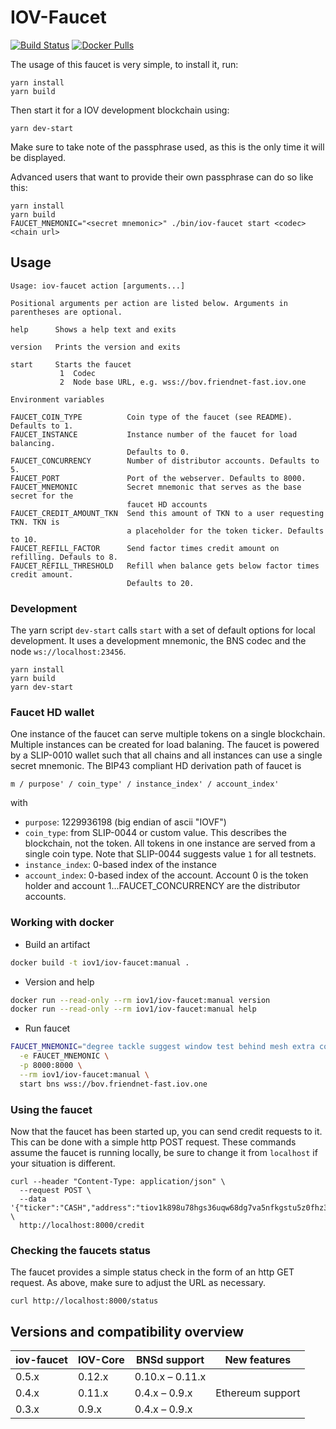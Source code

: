 # IOV-Faucet

[![Build Status](https://travis-ci.com/iov-one/iov-faucet.svg?branch=master)](https://travis-ci.com/iov-one/iov-faucet)
[![Docker Pulls](https://img.shields.io/docker/pulls/iov1/iov-faucet.svg)](https://hub.docker.com/r/iov1/iov-faucet/)

The usage of this faucet is very simple, to install it, run:

```
yarn install
yarn build
```

Then start it for a IOV development blockchain using:

```
yarn dev-start
```

Make sure to take note of the passphrase used, as this is the only time it will be displayed.

Advanced users that want to provide their own passphrase can do so like this:

```
yarn install
yarn build
FAUCET_MNEMONIC="<secret mnemonic>" ./bin/iov-faucet start <codec> <chain url>
```

## Usage

```
Usage: iov-faucet action [arguments...]

Positional arguments per action are listed below. Arguments in parentheses are optional.

help      Shows a help text and exits

version   Prints the version and exits

start     Starts the faucet
           1  Codec
           2  Node base URL, e.g. wss://bov.friendnet-fast.iov.one

Environment variables

FAUCET_COIN_TYPE          Coin type of the faucet (see README). Defaults to 1.
FAUCET_INSTANCE           Instance number of the faucet for load balancing.
                          Defaults to 0.
FAUCET_CONCURRENCY        Number of distributor accounts. Defaults to 5.
FAUCET_PORT               Port of the webserver. Defaults to 8000.
FAUCET_MNEMONIC           Secret mnemonic that serves as the base secret for the
                          faucet HD accounts
FAUCET_CREDIT_AMOUNT_TKN  Send this amount of TKN to a user requesting TKN. TKN is
                          a placeholder for the token ticker. Defaults to 10.
FAUCET_REFILL_FACTOR      Send factor times credit amount on refilling. Defauls to 8.
FAUCET_REFILL_THRESHOLD   Refill when balance gets below factor times credit amount.
                          Defaults to 20.
```

### Development

The yarn script `dev-start` calls `start` with
a set of default options for local development. It uses a development mnemonic,
the BNS codec and the node `ws://localhost:23456`.

```
yarn install
yarn build
yarn dev-start
```

### Faucet HD wallet

One instance of the faucet can serve multiple tokens on a single blockchain. Multiple
instances can be created for load balaning. The faucet is powered by a SLIP-0010 wallet
such that all chains and all instances can use a single secret mnemonic.
The BIP43 compliant HD derivation path of faucet is

```
m / purpose' / coin_type' / instance_index' / account_index'
```

with

* `purpose`: 1229936198 (big endian of ascii "IOVF")
* `coin_type`: from SLIP-0044 or custom value. This describes the blockchain, not
  the token. All tokens in one instance are served from a single coin type. Note that
  SLIP-0044 suggests value `1` for all testnets.
* `instance_index`: 0-based index of the instance
* `account_index`: 0-based index of the account. Account 0 is the token holder and
   account 1...FAUCET_CONCURRENCY are the distributor accounts.

### Working with docker

* Build an artifact

```bash
docker build -t iov1/iov-faucet:manual .
```

* Version and help

```bash
docker run --read-only --rm iov1/iov-faucet:manual version
docker run --read-only --rm iov1/iov-faucet:manual help
```

* Run faucet

```bash
FAUCET_MNEMONIC="degree tackle suggest window test behind mesh extra cover prepare oak script" docker run --read-only \
  -e FAUCET_MNEMONIC \
  -p 8000:8000 \
  --rm iov1/iov-faucet:manual \
  start bns wss://bov.friendnet-fast.iov.one
```

### Using the faucet

Now that the faucet has been started up, you can send credit requests to it. This can be done with a simple http POST request. These commands assume the faucet is running locally, be sure to change it from `localhost` if your situation is different.

```
curl --header "Content-Type: application/json" \
  --request POST \
  --data '{"ticker":"CASH","address":"tiov1k898u78hgs36uqw68dg7va5nfkgstu5z0fhz3f"}' \
  http://localhost:8000/credit
```

### Checking the faucets status

The faucet provides a simple status check in the form of an http GET request. As above, make sure to adjust the URL as necessary.

```
curl http://localhost:8000/status
```

## Versions and compatibility overview

| iov-faucet | IOV-Core | BNSd support    | New features     |
|------------|----------|-----------------|------------------|
| 0.5.x      | 0.12.x   | 0.10.x – 0.11.x |                  |
| 0.4.x      | 0.11.x   | 0.4.x – 0.9.x   | Ethereum support |
| 0.3.x      | 0.9.x    | 0.4.x – 0.9.x   |                  |
